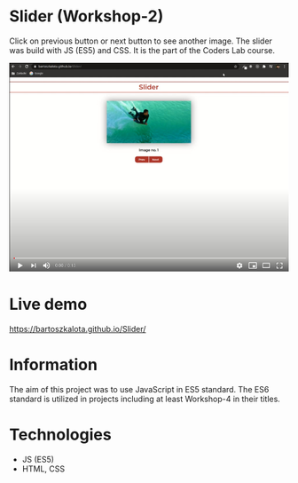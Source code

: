 # Slider (Workshop-2)
Click on previous button or next button to see another image. The slider was build with JS (ES5) and CSS. It is the part of the Coders Lab course.

[![Watch the video](./images/video-demo.jpg)](https://youtu.be/B447HwmMNus)

# Live demo
https://bartoszkalota.github.io/Slider/

# Information
The aim of this project was to use JavaScript in ES5 standard. The ES6 standard is utilized in projects including at least Workshop-4 in their titles.

# Technologies
* JS (ES5)
* HTML, CSS
